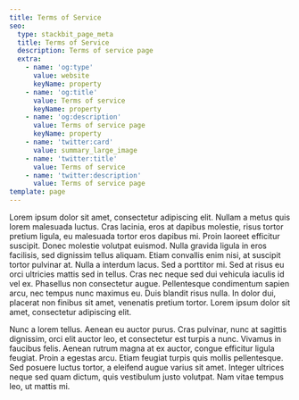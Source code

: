 ```yaml
---
title: Terms of Service
seo:
  type: stackbit_page_meta
  title: Terms of Service
  description: Terms of service page
  extra:
    - name: 'og:type'
      value: website
      keyName: property
    - name: 'og:title'
      value: Terms of service
      keyName: property
    - name: 'og:description'
      value: Terms of service page
      keyName: property
    - name: 'twitter:card'
      value: summary_large_image
    - name: 'twitter:title'
      value: Terms of service
    - name: 'twitter:description'
      value: Terms of service page
template: page
---
```


Lorem ipsum dolor sit amet, consectetur adipiscing elit. Nullam a metus quis lorem malesuada luctus. Cras lacinia, eros at dapibus molestie, risus tortor pretium ligula, eu malesuada tortor eros dapibus mi. Proin laoreet efficitur suscipit. Donec molestie volutpat euismod. Nulla gravida ligula in eros facilisis, sed dignissim tellus aliquam. Etiam convallis enim nisi, at suscipit tortor pulvinar at. Nulla a interdum lacus. Sed a porttitor mi. Sed at risus eu orci ultricies mattis sed in tellus. Cras nec neque sed dui vehicula iaculis id vel ex. Phasellus non consectetur augue. Pellentesque condimentum sapien arcu, nec tempus nunc maximus eu. Duis blandit risus nulla. In dolor dui, placerat non finibus sit amet, venenatis pretium tortor. Lorem ipsum dolor sit amet, consectetur adipiscing elit.

Nunc a lorem tellus. Aenean eu auctor purus. Cras pulvinar, nunc at sagittis dignissim, orci elit auctor leo, et consectetur est turpis a nunc. Vivamus in faucibus felis. Aenean rutrum magna at ex auctor, congue efficitur ligula feugiat. Proin a egestas arcu. Etiam feugiat turpis quis mollis pellentesque. Sed posuere luctus tortor, a eleifend augue varius sit amet. Integer ultrices neque sed quam dictum, quis vestibulum justo volutpat. Nam vitae tempus leo, ut mattis mi.
